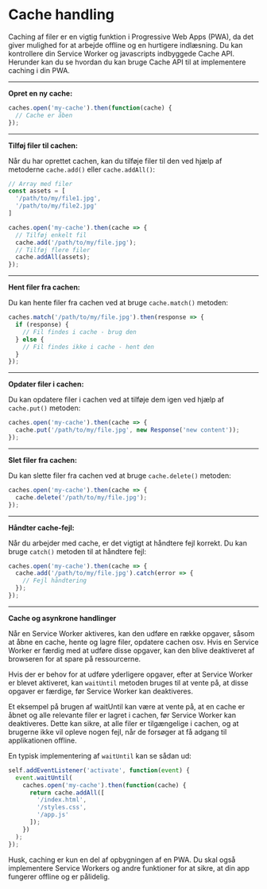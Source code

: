 # Cache handling

Caching af filer er en vigtig funktion i Progressive Web Apps (PWA), da det giver mulighed for at arbejde offline og en hurtigere indlæsning. Du kan kontrollere din Service Worker og javascripts indbyggede Cache API. Herunder kan du se hvordan du kan bruge Cache API til at implementere caching i din PWA.
___
**Opret en ny cache:**
```js
caches.open('my-cache').then(function(cache) {
  // Cache er åben
});
```
___
**Tilføj filer til cachen:**

Når du har oprettet cachen, kan du tilføje filer til den ved hjælp af metoderne `cache.add()` eller `cache.addAll()`:
```javascript
// Array med filer
const assets = [
  '/path/to/my/file1.jpg', 
  '/path/to/my/file2.jpg'
]

caches.open('my-cache').then(cache => {
  // Tilføj enkelt fil
  cache.add('/path/to/my/file.jpg');
  // Tilføj flere filer
  cache.addAll(assets); 
});
```
___
**Hent filer fra cachen:**

Du kan hente filer fra cachen ved at bruge `cache.match()` metoden:
```js
caches.match('/path/to/my/file.jpg').then(response => {
  if (response) {
    // Fil findes i cache - brug den
  } else {
    // Fil findes ikke i cache - hent den
  }
});
```
___
**Opdater filer i cachen:**

Du kan opdatere filer i cachen ved at tilføje dem igen ved hjælp af `cache.put()` metoden:
```js
caches.open('my-cache').then(cache => {
  cache.put('/path/to/my/file.jpg', new Response('new content'));
});
```
___
**Slet filer fra cachen:**

Du kan slette filer fra cachen ved at bruge `cache.delete()` metoden:

```js
caches.open('my-cache').then(cache => {
  cache.delete('/path/to/my/file.jpg');
});
```
___
**Håndter cache-fejl:** 

Når du arbejder med cache, er det vigtigt at håndtere fejl korrekt. Du kan bruge `catch()` metoden til at håndtere fejl:
```js
caches.open('my-cache').then(cache => {
  cache.add('/path/to/my/file.jpg').catch(error => {
    // Fejl håndtering
  });
});
```
___
**Cache og asynkrone handlinger**

Når en Service Worker aktiveres, kan den udføre en række opgaver, såsom at åbne en cache, hente og lagre filer, opdatere cachen osv. Hvis en Service Worker er færdig med at udføre disse opgaver, kan den blive deaktiveret af browseren for at spare på ressourcerne.

Hvis der er behov for at udføre yderligere opgaver, efter at Service Worker er blevet aktiveret, kan `waitUntil` metoden bruges til at vente på, at disse opgaver er færdige, før Service Worker kan deaktiveres.

Et eksempel på brugen af waitUntil kan være at vente på, at en cache er åbnet og alle relevante filer er lagret i cachen, før Service Worker kan deaktiveres. Dette kan sikre, at alle filer er tilgængelige i cachen, og at brugerne ikke vil opleve nogen fejl, når de forsøger at få adgang til applikationen offline.

En typisk implementering af `waitUntil` kan se sådan ud:
```js
self.addEventListener('activate', function(event) {
  event.waitUntil(
    caches.open('my-cache').then(function(cache) {
      return cache.addAll([
        '/index.html',
        '/styles.css',
        '/app.js'
      ]);
    })
  );
});
```
Husk, caching er kun en del af opbygningen af en PWA. Du skal også implementere Service Workers og andre funktioner for at sikre, at din app fungerer offline og er pålidelig.
